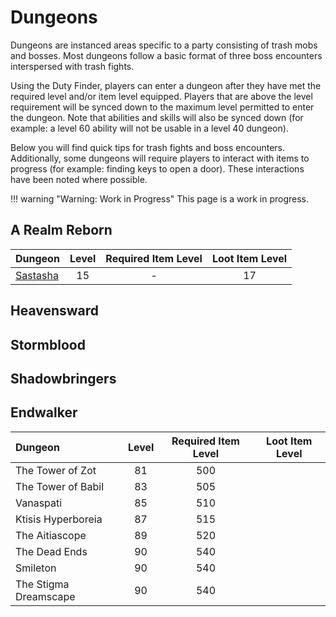 # Dungeons

Dungeons are instanced areas specific to a party consisting of trash mobs and bosses. Most dungeons follow a basic format of three boss encounters interspersed with trash fights. 

Using the Duty Finder, players can enter a dungeon after they have met the required level and/or item level equipped. Players that are above the level requirement will be synced down to the maximum level permitted to enter the dungeon. Note that abilities and skills will also be synced down (for example: a level 60 ability will not be usable in a level 40 dungeon).

Below you will find quick tips for trash fights and boss encounters. Additionally, some dungeons will require players to interact with items to progress (for example: finding keys to open a door). These interactions have been noted where possible.

!!! warning "Warning: Work in Progress"
    This page is a work in progress.

## A Realm Reborn

| Dungeon                                      | Level | Required Item Level | Loot Item Level |
| :------------------------------------------- | :---: | :-----------------: | :-------------: |
| [Sastasha](dungeons/a-realm-reborn/sastasha) |  15   |          -          |       17        |


## Heavensward

## Stormblood

## Shadowbringers

## Endwalker

| Dungeon               | Level | Required Item Level | Loot Item Level |
| :-------------------- | :---: | :-----------------: | :-------------: |
| The Tower of Zot      |  81   |         500         |                 |
| The Tower of Babil    |  83   |         505         |                 |
| Vanaspati             |  85   |         510         |                 |
| Ktisis Hyperboreia    |  87   |         515         |                 |
| The Aitiascope        |  89   |         520         |                 |
| The Dead Ends         |  90   |         540         |                 |
| Smileton              |  90   |         540         |                 |
| The Stigma Dreamscape |  90   |         540         |                 |

